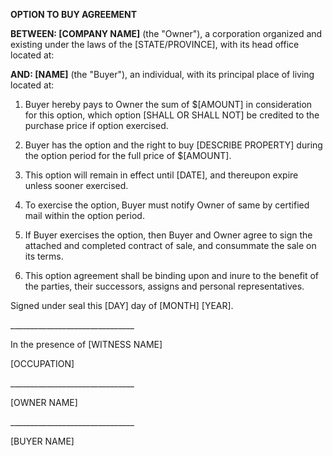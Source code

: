**OPTION TO BUY AGREEMENT**

**BETWEEN: \[COMPANY NAME\]** (the \"Owner\"), a corporation organized
and existing under the laws of the \[STATE/PROVINCE\], with its head
office located at:

**AND: \[NAME\]** (the \"Buyer\"), an individual, with its principal
place of living located at:

1.  Buyer hereby pays to Owner the sum of \$\[AMOUNT\] in consideration
    for this option, which option \[SHALL OR SHALL NOT\] be credited to
    the purchase price if option exercised.

2.  Buyer has the option and the right to buy \[DESCRIBE PROPERTY\]
    during the option period for the full price of \$\[AMOUNT\].

3.  This option will remain in effect until \[DATE\], and thereupon
    expire unless sooner exercised.

4.  To exercise the option, Buyer must notify Owner of same by certified
    mail within the option period.

5.  If Buyer exercises the option, then Buyer and Owner agree to sign
    the attached and completed contract of sale, and consummate the sale
    on its terms.

6.  This option agreement shall be binding upon and inure to the benefit
    of the parties, their successors, assigns and personal
    representatives.

Signed under seal this \[DAY\] day of \[MONTH\] \[YEAR\].

\_\_\_\_\_\_\_\_\_\_\_\_\_\_\_\_\_\_\_\_\_\_\_\_\_\_\_\_\_\_\_

In the presence of \[WITNESS NAME\]

\[OCCUPATION\]

\_\_\_\_\_\_\_\_\_\_\_\_\_\_\_\_\_\_\_\_\_\_\_\_\_\_\_\_\_\_\_

\[OWNER NAME\]

\_\_\_\_\_\_\_\_\_\_\_\_\_\_\_\_\_\_\_\_\_\_\_\_\_\_\_\_\_\_\_

\[BUYER NAME\]
